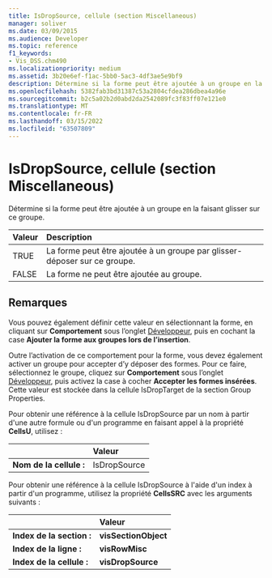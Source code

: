 ```yaml
---
title: IsDropSource, cellule (section Miscellaneous)
manager: soliver
ms.date: 03/09/2015
ms.audience: Developer
ms.topic: reference
f1_keywords:
- Vis_DSS.chm490
ms.localizationpriority: medium
ms.assetid: 3b20e6ef-f1ac-5bb0-5ac3-4df3ae5e9bf9
description: Détermine si la forme peut être ajoutée à un groupe en la faisant glisser sur ce groupe.
ms.openlocfilehash: 5382fab3bd31387c53a2804cfdea286dbea4a96e
ms.sourcegitcommit: b2c5a02b2d0abd2da2542089fc3f83ff07e121e0
ms.translationtype: MT
ms.contentlocale: fr-FR
ms.lasthandoff: 03/15/2022
ms.locfileid: "63507809"
---
```

# <a name="isdropsource-cell-miscellaneous-section"></a>IsDropSource, cellule (section Miscellaneous)

Détermine si la forme peut être ajoutée à un groupe en la faisant glisser sur ce groupe.
  
|**Valeur**|**Description**|
|:-----|:-----|
|TRUE  <br/> |La forme peut être ajoutée à un groupe par glisser-déposer sur ce groupe. |
|FALSE  <br/> |La forme ne peut être ajoutée au groupe. |
   
## <a name="remarks"></a>Remarques

Vous pouvez également définir cette valeur en sélectionnant la forme, en cliquant sur **Comportement** sous l’onglet [Développeur](run-in-developer-mode-display-the-developer-tab.md), puis en cochant la case **Ajouter la forme aux groupes lors de l’insertion**. 
  
Outre l’activation de ce comportement pour la forme, vous devez également activer un groupe pour accepter d’y déposer des formes. Pour ce faire, sélectionnez le groupe, cliquez sur **Comportement** sous l’onglet [Développeur](run-in-developer-mode-display-the-developer-tab.md), puis activez la case à cocher **Accepter les formes insérées**. Cette valeur est stockée dans la cellule IsDropTarget de la section Group Properties. 
  
Pour obtenir une référence à la cellule IsDropSource par un nom à partir d'une autre formule ou d'un programme en faisant appel à la propriété **CellsU**, utilisez : 
  
||Valeur |
|:-----|:-----|
|**Nom de la cellule :**  <br/> |IsDropSource  <br/> |
   
Pour obtenir une référence à la cellule IsDropSource à l'aide d'un index à partir d'un programme, utilisez la propriété **CellsSRC** avec les arguments suivants : 
  
||Valeur |
|:-----|:-----|
|**Index de la section :**  <br/> |**visSectionObject** <br/> |
|**Index de la ligne :**  <br/> |**visRowMisc** <br/> |
|**Index de la cellule :**  <br/> |**visDropSource** <br/> |
   

